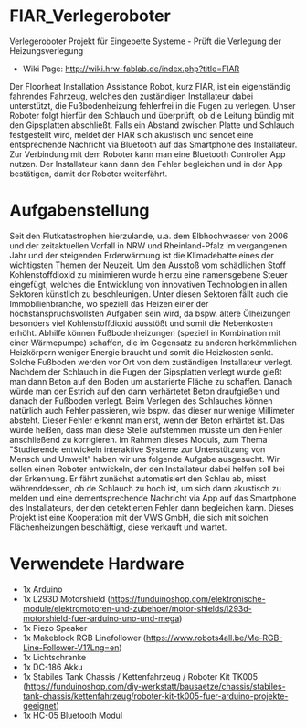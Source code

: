 # FIAR_Verlegeroboter
Verlegeroboter Projekt  für Eingebette Systeme - Prüft die Verlegung der Heizungsverlegung
* Wiki Page: http://wiki.hrw-fablab.de/index.php?title=FIAR

Der Floorheat Installation Assistance Robot, kurz FIAR, ist ein eigenständig fahrendes Fahrzeug, welches den zuständigen Installateur dabei unterstützt, die Fußbodenheizung fehlerfrei in die Fugen zu verlegen. Unser Roboter folgt hierfür den Schlauch und überprüft, ob die Leitung bündig mit den Gipsplatten abschließt. Falls ein Abstand zwischen Platte und Schlauch festgestellt wird,
meldet der FIAR sich akustisch und sendet eine entsprechende Nachricht via Bluetooth auf das Smartphone des Installateur. Zur Verbindung mit dem Roboter kann man eine Bluetooth Controller App nutzen. Der Installateur kann dann den Fehler begleichen und in der App bestätigen, damit der Roboter weiterfährt.

Aufgabenstellung
============
Seit den Flutkatastrophen hierzulande, u.a. dem Elbhochwasser von 2006 und der zeitaktuellen Vorfall in NRW und Rheinland-Pfalz im vergangenen Jahr und der steigenden Erderwärmung ist die Klimadebatte eines der wichtigsten Themen der Neuzeit. Um den Ausstoß vom schädlichen Stoff Kohlenstoffdioxid zu minimieren wurde hierzu eine namensgebene Steuer eingefügt, welches die Entwicklung von innovativen Technologien in allen Sektoren künstlich zu beschleunigen. Unter diesen Sektoren fällt auch die Immobilienbranche, wo speziell das Heizen einer der höchstanspruchsvollsten Aufgaben sein wird, da bspw. ältere Ölheizungen besonders viel Kohlenstoffdioxid ausstößt und somit die Nebenkosten erhöht. Abhilfe können Fußbodenheizungen (speziell in Kombination mit einer Wärmepumpe) schaffen, die im Gegensatz zu anderen herkömmlichen Heizkörpern weniger Energie braucht und somit die Heizkosten senkt. Solche Fußboden werden vor Ort von dem zuständigen Installateur verlegt. Nachdem der Schlauch in die Fugen der Gipsplatten verlegt wurde gießt man dann Beton auf den Boden um austarierte Fläche zu schaffen. Danach würde man der Estrich auf den dann verhärtetet Beton draufgießen und danach der Fußboden verlegt. Beim Verlegen des Schlauches können natürlich auch Fehler passieren, wie bspw. das dieser nur wenige Millimeter absteht. Dieser Fehler erkennt man erst, wenn der Beton erhärtet ist. Das würde heißen, dass man diese Stelle aufstemmen müsste um den Fehler anschließend zu korrigieren. Im Rahmen dieses Moduls, zum Thema "Studierende entwickeln interaktive Systeme zur Unterstützung von Mensch und Umwelt" haben wir uns folgende Aufgabe ausgesucht. Wir sollen einen Roboter entwickeln, der den Installateur dabei helfen soll bei der Erkennung. Er fährt zunächst automatisiert den Schlau ab, misst währenddessen, ob de Schlauch zu hoch ist, um sich dann akustisch zu melden und eine dementsprechende Nachricht via App auf das Smartphone des Installateurs, der den detektierten Fehler dann begleichen kann. Dieses Projekt ist eine Kooperation mit der VWS GmbH, die sich mit solchen Flächenheizungen beschäftigt, diese verkauft und wartet. 


Verwendete Hardware
============
* 1x Arduino
* 1x L293D Motorshield (https://funduinoshop.com/elektronische-module/elektromotoren-und-zubehoer/motor-shields/l293d-motorshield-fuer-arduino-uno-und-mega)
* 1x Piezo Speaker
* 1x Makeblock RGB Linefollower (https://www.robots4all.be/Me-RGB-Line-Follower-V1?Lng=en)
* 1x Lichtschranke
* 1x DC-186 Akku
* 1x Stabiles Tank Chassis / Kettenfahrzeug / Roboter Kit TK005 (https://funduinoshop.com/diy-werkstatt/bausaetze/chassis/stabiles-tank-chassis/kettenfahrzeug/roboter-kit-tk005-fuer-arduino-projekte-geeignet)
* 1x HC-05 Bluetooth Modul
